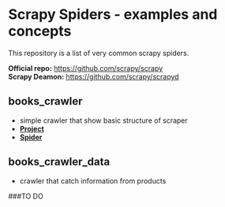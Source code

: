 # Scrapy Spiders - examples and concepts
This repository is a list of very common scrapy spiders.

**Official repo:** https://github.com/scrapy/scrapy  
**Scrapy Deamon:** https://github.com/scrapy/scrapyd

## books_crawler
- simple crawler that show basic structure of scraper
- [**Project**](/books_crawler)
- [**Spider**](/books_crawler/books_crawler/spiders/books.py)

## books_crawler_data
- crawler that catch information from products

##\#TO DO